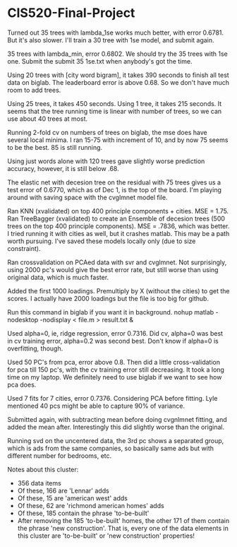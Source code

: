 CIS520-Final-Project
====================
Turned out 35 trees with lambda_1se works much better, with error 0.6781. But it's also slower. I'll train a 30 tree with 1se model, and submit again.

35 trees with lambda_min, error 0.6802. We should try the 35 trees with 1se one. Submit the submit 35 1se.txt when anybody's got the time.

Using 20 trees with [city word bigram], it takes 390 seconds to finish all test data on biglab. The leaderboard error is above 0.68. So we don't have much room to add trees.

Using 25 trees, it takes 450 seconds. Using 1 tree, it takes 215 seconds. It seems that the tree running time is linear with number of trees, so we can use about 40 trees at most.

Running 2-fold cv on numbers of trees on biglab, the mse does have several local minima. I ran 15-75 with increment of 10, and by now 75 seems to be the best. 85 is still running.

Using just words alone with 120 trees gave slightly worse prediction accuracy, however, it is still below .68.

The elastic net with decesion tree on the residual with 75 trees gives us a test error of 0.6770, which as of Dec 1, is the top of the board. I'm playing around with saving space with the cvglmnet model file.

Ran KNN (xvalidated) on top 400 principle components + cities. MSE = 1.75. Ran TreeBagger (xvalidated) to create an Ensemble of decesion trees (500 trees on the top 400 principle components). MSE = .7836, which was better. I tried running it with cities as well, but it crashes matlab. This may be a path worth pursuing. I've saved these models locally only (due to size constraint).


Ran crossvalidation on PCAed data with svr and cvglmnet. Not surprisingly, using 2000 pc's would give the best error rate, but still worse than using original data, which is much faster.

Added the first 1000 loadings. Premultiply by X (without the cities) to get the scores. I actually have 2000 loadings but the file is too big for github.

Run this command in biglab if you want it in background.
nohup matlab -nodesktop -nodisplay < file.m > result.txt &

Used alpha=0, ie, ridge regression, error 0.7316. Did cv, alpha=0 was best in cv training error, alpha=0.2 was second best. Don't know if alpha=0 is overfitting, though.

Used 50 PC's from pca, error above 0.8. Then did a little cross-validation for pca till 150 pc's, with the cv training error still decreasing. It took a long time on my laptop. We definitely need to use biglab if we want to see how pca does.

Used 7 fits for 7 cities, error 0.7376. Considering PCA before fitting. Lyle mentioned 40 pcs might be able to capture 90% of variance.

Submitted again, with subtracting mean before doing cvgnlmnet fitting, and added the mean after. Interestingly this did slightly worse than the original.

Running svd on the uncentered data, the 3rd pc shows a separated group, which is ads from the same companies, so basically same ads but with different number for bedrooms, etc.

Notes about this cluster:
  -  356 data items
  -  Of these, 166 are 'Lennar' adds
  -  Of these, 15 are 'american west' adds
  -  Of these, 62 are 'richmond american homes' adds
  -  Of these, 185 contain the phrase 'to-be-built'
  -  After removing the 185 'to-be-built' homes, the other 171 of them contain the phrase 'new construction'. That is, every one of the data elements in this cluster are 'to-be-built' or 'new construction' properties!
  
